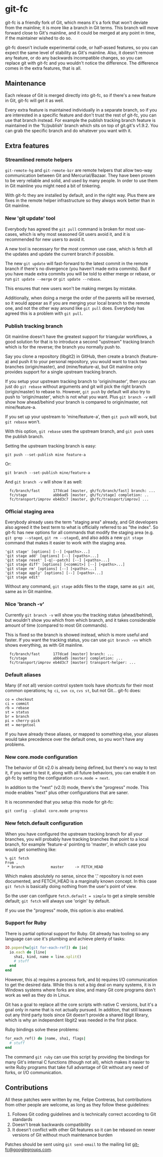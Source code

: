 # git-fc

git-fc is a friendly fork of Git, which means it's a fork that won't deviate
from the mainline; it is more like a branch in Git terms. This branch will move
forward close to Git's mainline, and it could be merged at any point in time,
if the maintainer wished to do so.

git-fc doesn't include experimental code, or half-assed features, so you can
expect the same level of stability as Git's mainline. Also, it doesn't remove
any feature, or do any backwards incompatible changes, so you can replace git
with git-fc and you wouldn't notice the difference. The difference comes in the
extra features, that is all.

## Maintenance

Each release of Git is merged directly into git-fc, so if there's a new feature
in Git, git-fc will get it as well.

Every extra feature is maintained individually in a separate branch, so if you
are interested in a specific feature and don't trust the rest of git-fc, you
can use that branch instead. For example the publish tracking branch feature is
maintained in the 'fc/publish' branch which sits on top of git.git's v1.9.2.
You can grab the specific branch and do whatever you want with it.

## Extra features

### Streamlined remote helpers

`git-remote-hg` and `git-remote-bzr` are remote helpers that allow two-way
communication between Git and Mercurial/Bazaar. They have been proven to be
very reliable and solid, and used by many people. In order to use them in Git
mainline you might need a bit of tinkering.

With git-fc they are installed by default, and in the right way. Plus there are
fixes in the remote helper infrastructure so they always work better than in
Git mainline.

### New 'git update' tool

Everybody has agreed the `git pull` command is broken for most use-cases, which
is why most seasoned Git users avoid it, and it is recommended for new users to
avoid it.

A new tool is necessary for the most common use case, which is fetch all the
updates and update the current branch if possible.

The new `git update` will fast-forward to the latest commit in the remote
branch if there's no divergence (you haven't made extra commits). But if you
have made extra commits you will be told to either merge or rebase, or run `git
update --merge` or `git update --rebase`.

This ensures that new users won't be making merges by mistake.

Additionally, when doing a merge the order of the parents will be reversed, so
it would appear as if you are merging your local branch to the remote one, and
not the other way around like `git pull` does. Everybody has agreed this is a
problem with `git pull`.

### Publish tracking branch

Git mainline doesn't have the greatest support for triangular workflows, a good
solution for that is to introduce a second "upstream" tracking branch which is
for the reverse; the branch you normally push to.

Say you clone a repository (libgit2) in GitHub, then create a branch
(feature-a) and push it to your personal repository, you would want to track
two branches (origin/master), and (mine/feature-a), but Git mainline only
provides support for a single upstream tracking branch.

If you setup your upstream tracking branch to 'origin/master', then you can
just do `git rebase` without arguments and git will pick the right branch
(origin/master) to rebase to. However, `git push` by default will also try to
push to 'origin/master', which is not what you want. Plus `git branch -v` will
show how ahead/behind your branch is compared to origin/master, not
mine/feature-a.

If you set up your upstream to 'mine/feature-a', then `git push` will work, but
`git rebase` won't.

With this option, `git rebase` uses the upstream branch, and `git push` uses
the publish branch.

Setting the upstream tracking branch is easy:

    git push --set-publish mine feature-a

Or:

    git branch --set-publish mine/feature-a

And `git branch -v` will show it as well:

```
  fc/branch/fast      177dcad [master, gh/fc/branch/fast] branch: ...
  fc/stage            abb6ad5 [master, gh/fc/stage] completion: ..
  fc/transport/improv eb4d3c7 [master, gh/fc/transport/improv] ...
```

### Official staging area

Everybody already uses the term "staging area" already, and Git developers also
agreed it the best term to what is officially referred to as "the index". So
git-fc has new options for all commands that modify the staging area (e.g. `git
grep --staged`, `git rm --staged`), and also adds a new `git stage` command
that makes it easier to work with the staging area.

```
'git stage' [options] [--] [<paths>...]
'git stage add' [options] [--] [<paths>...]
'git stage reset' [-q|--patch] [--] [<paths>...]
'git stage diff' [options] [<commit>] [--] [<paths>...]
'git stage rm' [options] [--] [<paths>...]
'git stage apply' [options] [--] [<paths>...]
'git stage edit'
```

Without any command, `git stage` adds files to the stage, same as `git add`, same as in Git mainline.

### Nice 'branch -v'

Currently `git branch -v` will show you the tracking status (ahead/behind), but
wouldn't show you which from which branch, and it takes considerable amount of
time (compared to most Git commands).

This is fixed so the branch is showed instead, which is more useful and faster.
If you want the tracking status, you can use `git branch -vv` which shows
everything, as with Git mainline.

```
  fc/branch/fast      177dcad [master] branch: ...
  fc/stage            abb6ad5 [master] completion: ...
  fc/transport/improv eb4d3c7 [master] transport-helper: ...
```

### Default aliases

Many (if not all) version control system tools have shortcuts for their most
common operations; `hg ci`, `svn co`, `cvs st`, but not Git... git-fc does:

    co = checkout
    ci = commit
    rb = rebase
    st = status
    br = branch
    pi = cherry-pick
    mt = mergetool

If you have already these aliases, or mapped to something else, your aliases
would take precedence over the default ones, so you won't have any problems.

### New core.mode configuration

The behavior of Git v2.0 is already being defined, but there's no way to test
it, if you want to test it, along with all future behaviors, you can enable it
on git-fc by setting the configuration `core.mode = next`.

In addition to the "next" (v2.0) mode, there's the "progress" mode. This mode
enables "next" plus other configurations that are saner.

It is recommended that you setup this mode for git-fc:

    git config --global core.mode progress

### New fetch.default configuration

When you have configured the upstream tracking branch for all your branches,
you will probably have tracking branches that point to a local branch, for
example 'feature-a' pointing to 'master', in which case you would get something
like:

````
% git fetch
From .
 * branch            master     -> FETCH_HEAD
````

Which makes absolutely no sense, since the '.' repository is not even
documented, and FETCH_HEAD is a marginally known concept. In this case `git
fetch` is basically doing nothing from the user's point of view.

So the user can configure `fetch.default = simple` to get a simple sensible
default; `git fetch` will always use 'origin' by default.

If you use the "progress" mode, this option is also enabled.

### Support for Ruby

There is partial optional support for Ruby. Git already has tooling so any
language can use it's plumbing and achieve plenty of tasks:

```ruby
IO.popen(%w[git for-each-ref]) do |io|
  io.each do |line|
    sha1, kind, name = line.split()
    # stuff
  end
end
```

However, this a) requires a process fork, and b) requires I/O communication to
get the desired data. While this is not a big deal on many systems, it is in
Windows systems where forks are slow, and many Git core programs don't work as
well as they do in Linux.

Git has a goal to replace all the core scripts with native C versions, but it's
a goal only in name that is not actually pursued. In addition, that still
leaves out any third party tools since Git doesn't provide a shared libgit
library, which is why an independent libgit2 was needed in the first place.

Ruby bindings solve these problems:

```ruby
for_each_ref() do |name, sha1, flags|
  # stuff
end
```

The command `git ruby` can use this script by providing the bindings for many
Git's internal C functions (though not all), which makes it easier to write
Ruby programs that take full advantage of Git without any need of forks, or I/O
communication.

## Contributions

All these patches were written by me, Felipe Contreras, but contributions from
other people are welcome, as long as they follow these guidelines:

1. Follows Git coding guidelines and is technically correct according to Git
   standards
2. Doesn't break backwards compatibility
3. It doesn't conflict with other Git features so it can be rebased on newer
   versions of Git without much maintenance burden

Patches should be sent using `git send-email` to the mailing list git-fc@googlegroups.com.
